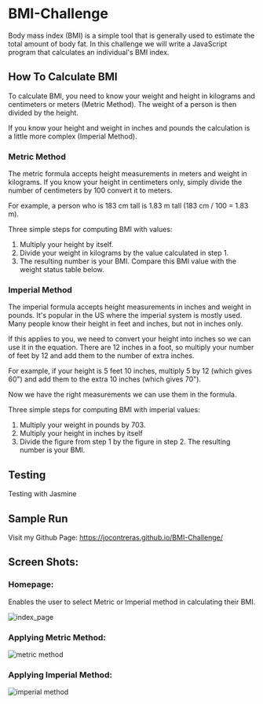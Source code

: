 # BMI-Challenge
Body mass index (BMI) is a simple tool that is generally used to estimate the total amount of body fat. In this challenge we will write a JavaScript program that calculates an individual's BMI index.

## How To Calculate BMI

To calculate BMI, you need to know your weight and height in kilograms and centimeters or meters (Metric Method). The weight of a person is then divided by the height.

If you know your height and weight in inches and pounds the calculation is a little more complex (Imperial Method).

### Metric Method

The metric formula accepts height measurements in meters and weight in kilograms. If you know your height in centimeters only, simply divide the number of centimeters by 100 convert it to meters.

For example, a person who is 183 cm tall is 1.83 m tall (183 cm / 100 = 1.83 m).

Three simple steps for computing BMI with  values:
1. Multiply your height by itself.
2. Divide your weight in kilograms by the value calculated in step 1.
3. The resulting number is your BMI. Compare this BMI value with the weight status table below.

### Imperial Method

The imperial formula accepts height measurements in inches and weight in pounds. It's popular in the US where the imperial system is mostly used. Many people know their height in feet and inches, but not in inches only.

If this applies to you, we need to convert your height into inches so we can use it in the equation. There are 12 inches in a foot, so multiply your number of feet by 12 and add them to the number of extra inches.

For example, if your height is 5 feet 10 inches, multiply 5 by 12 (which gives 60") and add them to the extra 10 inches (which gives 70").

Now we have the right measurements we can use them in the formula.

Three simple steps for computing BMI with imperial values:
1. Multiply your weight in pounds by 703.
2. Multiply your height in inches by itself
3. Divide the figure from step 1 by the figure in step 2. The resulting number is your BMI.


## Testing
Testing with Jasmine


## Sample Run
Visit my Github Page: https://jocontreras.github.io/BMI-Challenge/

## Screen Shots:

### Homepage: 
Enables the user to select Metric or Imperial method in calculating their BMI.

![index_page](https://user-images.githubusercontent.com/13605349/29285443-cfbdcdca-812e-11e7-8b49-8b2f3bcdf360.png)

### Applying Metric Method: 
![metric method](https://user-images.githubusercontent.com/13605349/29286357-1814fc1c-8132-11e7-9351-7fc471ea4f61.png)

### Applying Imperial Method: 

![imperial method](https://user-images.githubusercontent.com/13605349/29286619-fceec750-8132-11e7-895f-3981186d5fab.png)

